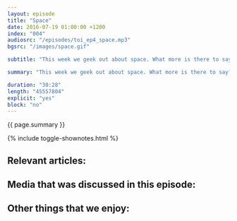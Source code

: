 ```yaml
---
layout: episode
title: "Space"
date: 2016-07-19 01:00:00 +1200
index: "004"
audiosrc: "/episodes/toi_ep4_space.mp3"
bgsrc: "/images/space.gif"

subtitle: "This week we geek out about space. What more is there to say?"

summary: "This week we geek out about space. What more is there to say?"

duration: "30:28"
length: "45557804"
explicit: "yes"
block: "no" 
---
```

<section class="summary" markdown="1">

{{ page.summary }}

</section>

{% include toggle-shownotes.html %}

<section id="shownotes" class="hidden" markdown="1">


## Relevant articles:


## Media that was discussed in this episode:


## Other things that we enjoy:



</section>
